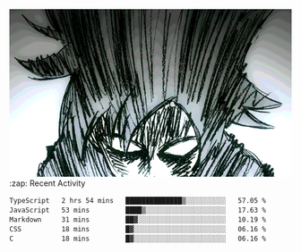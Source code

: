 <body>
<h1 align="center"></h1>
<br>
<div align="center">
<img width="auto" height="300" src="Img/mobFreakoutLonger.gif"/>
</div>
</div>
:zap: Recent Activity

<!--START_SECTION:waka-->

```txt
TypeScript   2 hrs 54 mins   ██████████████▒░░░░░░░░░░   57.05 %
JavaScript   53 mins         ████▒░░░░░░░░░░░░░░░░░░░░   17.63 %
Markdown     31 mins         ██▓░░░░░░░░░░░░░░░░░░░░░░   10.19 %
CSS          18 mins         █▓░░░░░░░░░░░░░░░░░░░░░░░   06.16 %
C            18 mins         █▓░░░░░░░░░░░░░░░░░░░░░░░   06.16 %
```

<!--END_SECTION:waka-->
